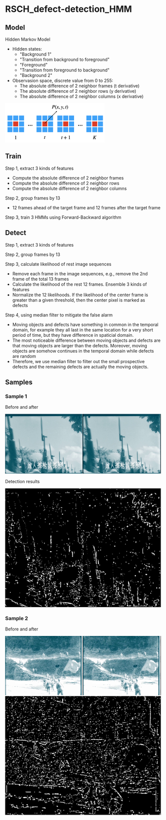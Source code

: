 

# RSCH_defect-detection_HMM

## Model

Hidden Markov Model

- Hidden states:
  - "Background 1"
  - "Transition from background to foreground"
  - "Foreground"
  - "Transition from foreground to background"
  - "Background 2"
- Observasion space, discrete value from 0 to 255:
  - The absolute difference of 2 neighbor frames (t derivative)
  - The absolute difference of 2 neighbor rows (y derivative)
  - The absolute difference of 2 neighbor columns (x derivative)

<img src="image_sample/illustration.png" alt="illustration" style="zoom:50%;" />

## Train

Step 1, extract 3 kinds of features

- Compute the absolute difference of 2 neighbor frames
- Compute the absolute difference of 2 neighbor rows 
- Compute the absolute difference of 2 neighbor columns

Step 2, group frames by 13

- 12 frames ahead of the target frame and 12 frames after the target frame

Step 3, train 3 HMMs using Forward-Backward algorithm



## Detect

Step 1, extract 3 kinds of features

Step 2, group frames by 13

Step 3, calculate likelihood of rest image sequences

- Remove each frame in the image sequences, e.g., remove the 2nd frame of the total 13 frames
- Calculate the likelihood of the rest 12 frames. Ensemble 3 kinds of features
- Normalize the 12 likelihoods. If the likelihood of the center frame is greater than a given threshold, then the center pixel is marked as defects

Step 4, using median filter to mitigate the false alarm

- Moving objects and defects have something in common in the temporal domain, for example they all last in the same location for a very short period of time, but they have difference in spaticial domain. 
- The most noticeable difference between moving objects and defects are that moving objects are larger than the defects. Moreover, moving objects are somehow continues in the temporal domain while defects are random
- Therefore, we use median filter to filter out the small prospective defects and the remaining defects are actually the moving objects.

## Samples

### Sample 1

Before and after

<img src="image_sample/image1_results.jpeg" alt="image1_results" style="zoom:50%;" />

Detection results

<img src="image_sample/image1_detection.jpeg" alt="image1_detection" style="zoom:50%;" />

### Sample 2

Before and after

<img src="image_sample/image2_results.jpeg" alt="image2_results" style="zoom:50%;" /><img src="image_sample/image2_detection.jpeg" alt="image2_detection" style="zoom:0%;" />